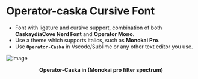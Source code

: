 # Operator-caska Cursive Font
* Font with ligature and cursive support, combination of both **CaskaydiaCove Nerd Font** and **Operator Mono**.
* Use a theme which supports italics, such as **Monokai Pro**.
* Use **`Operator-Caska`** in Vscode/Sublime or any other text editor you use.

![image](https://github.com/Anant-mishra1729/Operator-caska-Font/assets/84588156/3c93c28f-5c9e-4320-85bd-517f808985b9)

<p align = "center"><b>Operator-Caska in (Monokai pro filter spectrum)</b></p>
